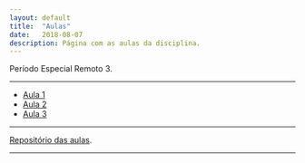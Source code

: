 ```yaml
---
layout: default
title:  "Aulas"
date:   2018-08-07
description: Página com as aulas da disciplina.
---
```


<p class="intro">Período Especial Remoto 3.</p>

---

* [Aula 1][aula1] 
* [Aula 2][aula2]
* [Aula 3][aula3]

<!--

* [Somatorios][aula2] 

* [Aula 4][aula4]
* [Aula 5][aula5]
* [Aula 6][aula6]
* [Aula 7][aula7]
* [Aula 8][aula8]
* [Aula 9][aula9]
* [Aula 10][aula10]
* [Aula 11][aula11]
* [Aula 12][aula12]
* [Aula 13][aula13]
* [Aula 14][aula14]

* [Aula R][aulaR]
-->
---

[Repositório das aulas][maf105-gh].

---

[maf105-gh]:https://github.com/maf105
[aula1]:    https://raw.githack.com/maf105/maf105.github.io/master/Aulas_MAF105/Aula1/Aula1.pdf


[aula2]:    https://raw.githack.com/maf105/maf105.github.io/master/Aulas_MAF105/Aula2/Aula2.pdf

[aula3]:    https://raw.githack.com/maf105/maf105.github.io/master/Aulas_MAF105/Aula3/Aula3.pdf

<!--
[aula4]:    https://raw.githack.com/maf105/maf105.github.io/master/Aulas_MAF105/Aula4/Aula4.pdf
[aula5]:    https://raw.githack.com/maf105/maf105.github.io/master/Aulas_MAF105/Aula5/Aula5.pdf
[aula6]:    https://raw.githack.com/maf105/maf105.github.io/master/Aulas_MAF105/Aula6/Aula6.pdf
[aula7]:    https://raw.githack.com/maf105/maf105.github.io/master/Aulas_MAF105/Aula7/Aula7.pdf
[aula8]:    https://raw.githack.com/maf105/maf105.github.io/master/Aulas_MAF105/Aula8/Aula8.pdf
[aula9]:    https://raw.githack.com/maf105/maf105.github.io/master/Aulas_MAF105/Aula9/Aula9.pdf
[aula10]:   https://raw.githack.com/maf105/maf105.github.io/master/Aulas_MAF105/Aula10/Aula10.pdf
[aula11]:   https://raw.githack.com/maf105/maf105.github.io/master/Aulas_MAF105/Aula11/Aula11.pdf
[aula12]:   https://raw.githack.com/maf105/maf105.github.io/master/Aulas_MAF105/Aula12/Aula12.pdf
[aula13]:   https://raw.githack.com/maf105/maf105.github.io/master/Aulas_MAF105/Aula13/Aula13.pdf
[aula14]:   https://raw.githack.com/maf105/maf105.github.io/master/Aulas_MAF105/Aula14/qui_quad.pdf
[aulaR]:   https://raw.githack.com/maf105/maf105.github.io/master/Aulas_MAF105/Curso_R/Aula1_Slidy.html
-->
